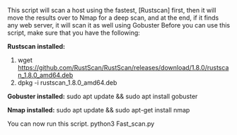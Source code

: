 This script will scan a host using the fastest, [Rustscan] first, then it will move the results over to Nmap for a deep scan, and at the end, if it finds any web server, it will scan it as well using Gobuster
Before you can use this script, make sure that you have the following:

**Rustscan installed:**
1. wget https://github.com/RustScan/RustScan/releases/download/1.8.0/rustscan_1.8.0_amd64.deb
2. dpkg -i rustscan_1.8.0_amd64.deb

**Gobuster installed:**
sudo apt update && sudo apt install gobuster

**Nmap installed:**
sudo apt update && sudo apt-get install nmap

You can now run this script.
python3 Fast_scan.py
